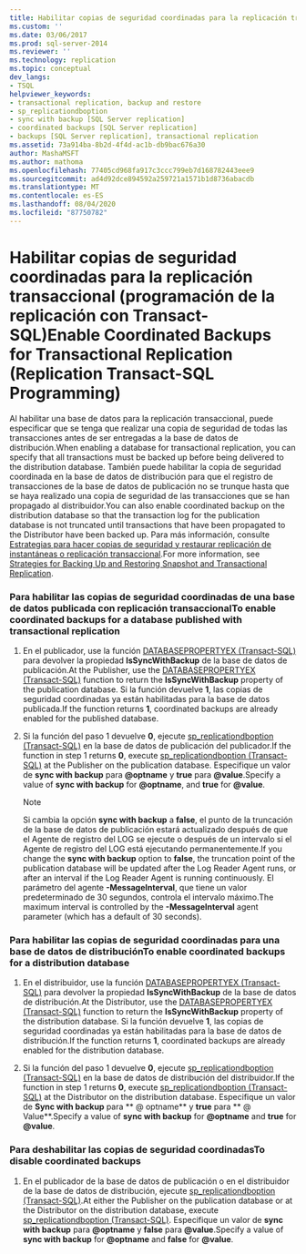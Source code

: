 ```yaml
---
title: Habilitar copias de seguridad coordinadas para la replicación transaccional (programación de la replicación con Transact-SQL) | Microsoft Docs
ms.custom: ''
ms.date: 03/06/2017
ms.prod: sql-server-2014
ms.reviewer: ''
ms.technology: replication
ms.topic: conceptual
dev_langs:
- TSQL
helpviewer_keywords:
- transactional replication, backup and restore
- sp_replicationdboption
- sync with backup [SQL Server replication]
- coordinated backups [SQL Server replication]
- backups [SQL Server replication], transactional replication
ms.assetid: 73a914ba-8b2d-4f4d-ac1b-db9bac676a30
author: MashaMSFT
ms.author: mathoma
ms.openlocfilehash: 77405cd968fa917c3ccc799eb7d168782443eee9
ms.sourcegitcommit: ad4d92dce894592a259721a1571b1d8736abacdb
ms.translationtype: MT
ms.contentlocale: es-ES
ms.lasthandoff: 08/04/2020
ms.locfileid: "87750782"
---
```

# <a name="enable-coordinated-backups-for-transactional-replication-replication-transact-sql-programming"></a><span data-ttu-id="4cc9c-102">Habilitar copias de seguridad coordinadas para la replicación transaccional (programación de la replicación con Transact-SQL)</span><span class="sxs-lookup"><span data-stu-id="4cc9c-102">Enable Coordinated Backups for Transactional Replication (Replication Transact-SQL Programming)</span></span>
  <span data-ttu-id="4cc9c-103">Al habilitar una base de datos para la replicación transaccional, puede especificar que se tenga que realizar una copia de seguridad de todas las transacciones antes de ser entregadas a la base de datos de distribución.</span><span class="sxs-lookup"><span data-stu-id="4cc9c-103">When enabling a database for transactional replication, you can specify that all transactions must be backed up before being delivered to the distribution database.</span></span> <span data-ttu-id="4cc9c-104">También puede habilitar la copia de seguridad coordinada en la base de datos de distribución para que el registro de transacciones de la base de datos de publicación no se trunque hasta que se haya realizado una copia de seguridad de las transacciones que se han propagado al distribuidor.</span><span class="sxs-lookup"><span data-stu-id="4cc9c-104">You can also enable coordinated backup on the distribution database so that the transaction log for the publication database is not truncated until transactions that have been propagated to the Distributor have been backed up.</span></span> <span data-ttu-id="4cc9c-105">Para más información, consulte [Estrategias para hacer copias de seguridad y restaurar replicación de instantáneas o replicación transaccional](strategies-for-backing-up-and-restoring-snapshot-and-transactional-replication.md).</span><span class="sxs-lookup"><span data-stu-id="4cc9c-105">For more information, see [Strategies for Backing Up and Restoring Snapshot and Transactional Replication](strategies-for-backing-up-and-restoring-snapshot-and-transactional-replication.md).</span></span>  
  
### <a name="to-enable-coordinated-backups-for-a-database-published-with-transactional-replication"></a><span data-ttu-id="4cc9c-106">Para habilitar las copias de seguridad coordinadas de una base de datos publicada con replicación transaccional</span><span class="sxs-lookup"><span data-stu-id="4cc9c-106">To enable coordinated backups for a database published with transactional replication</span></span>  
  
1.  <span data-ttu-id="4cc9c-107">En el publicador, use la función [DATABASEPROPERTYEX &#40;Transact-SQL&#41;](/sql/t-sql/functions/databasepropertyex-transact-sql) para devolver la propiedad **IsSyncWithBackup** de la base de datos de publicación.</span><span class="sxs-lookup"><span data-stu-id="4cc9c-107">At the Publisher, use the [DATABASEPROPERTYEX &#40;Transact-SQL&#41;](/sql/t-sql/functions/databasepropertyex-transact-sql) function to return the **IsSyncWithBackup** property of the publication database.</span></span> <span data-ttu-id="4cc9c-108">Si la función devuelve **1**, las copias de seguridad coordinadas ya están habilitadas para la base de datos publicada.</span><span class="sxs-lookup"><span data-stu-id="4cc9c-108">If the function returns **1**, coordinated backups are already enabled for the published database.</span></span>  
  
2.  <span data-ttu-id="4cc9c-109">Si la función del paso 1 devuelve **0**, ejecute [sp_replicationdboption &#40;Transact-SQL&#41;](/sql/relational-databases/system-stored-procedures/sp-replicationdboption-transact-sql) en la base de datos de publicación del publicador.</span><span class="sxs-lookup"><span data-stu-id="4cc9c-109">If the function in step 1 returns **0**, execute [sp_replicationdboption &#40;Transact-SQL&#41;](/sql/relational-databases/system-stored-procedures/sp-replicationdboption-transact-sql) at the Publisher on the publication database.</span></span> <span data-ttu-id="4cc9c-110">Especifique un valor de **sync with backup** para **\@optname** y **true** para **\@value**.</span><span class="sxs-lookup"><span data-stu-id="4cc9c-110">Specify a value of **sync with backup** for **\@optname**, and **true** for **\@value**.</span></span>  
  
    > [!NOTE]  
    >  <span data-ttu-id="4cc9c-111">Si cambia la opción **sync with backup** a **false**, el punto de la truncación de la base de datos de publicación estará actualizado después de que el Agente de registro del LOG se ejecute o después de un intervalo si el Agente de registro del LOG está ejecutando permanentemente.</span><span class="sxs-lookup"><span data-stu-id="4cc9c-111">If you change the **sync with backup** option to **false**, the truncation point of the publication database will be updated after the Log Reader Agent runs, or after an interval if the Log Reader Agent is running continuously.</span></span> <span data-ttu-id="4cc9c-112">El parámetro del agente **-MessageInterval**, que tiene un valor predeterminado de 30 segundos, controla el intervalo máximo.</span><span class="sxs-lookup"><span data-stu-id="4cc9c-112">The maximum interval is controlled by the **-MessageInterval** agent parameter (which has a default of 30 seconds).</span></span>  
  
### <a name="to-enable-coordinated-backups-for-a-distribution-database"></a><span data-ttu-id="4cc9c-113">Para habilitar las copias de seguridad coordinadas para una base de datos de distribución</span><span class="sxs-lookup"><span data-stu-id="4cc9c-113">To enable coordinated backups for a distribution database</span></span>  
  
1.  <span data-ttu-id="4cc9c-114">En el distribuidor, use la función [DATABASEPROPERTYEX &#40;Transact-SQL&#41;](/sql/t-sql/functions/databasepropertyex-transact-sql) para devolver la propiedad **IsSyncWithBackup** de la base de datos de distribución.</span><span class="sxs-lookup"><span data-stu-id="4cc9c-114">At the Distributor, use the [DATABASEPROPERTYEX &#40;Transact-SQL&#41;](/sql/t-sql/functions/databasepropertyex-transact-sql) function to return the **IsSyncWithBackup** property of the distribution database.</span></span> <span data-ttu-id="4cc9c-115">Si la función devuelve **1**, las copias de seguridad coordinadas ya están habilitadas para la base de datos de distribución.</span><span class="sxs-lookup"><span data-stu-id="4cc9c-115">If the function returns **1**, coordinated backups are already enabled for the distribution database.</span></span>  
  
2.  <span data-ttu-id="4cc9c-116">Si la función del paso 1 devuelve **0**, ejecute [sp_replicationdboption &#40;Transact-SQL&#41;](/sql/relational-databases/system-stored-procedures/sp-replicationdboption-transact-sql) en la base de datos de distribución del distribuidor.</span><span class="sxs-lookup"><span data-stu-id="4cc9c-116">If the function in step 1 returns **0**, execute [sp_replicationdboption &#40;Transact-SQL&#41;](/sql/relational-databases/system-stored-procedures/sp-replicationdboption-transact-sql) at the Distributor on the distribution database.</span></span> <span data-ttu-id="4cc9c-117">Especifique un valor de **Sync with backup** para \*\* \@ optname\*\* y **true** para \*\* \@ Value\*\*.</span><span class="sxs-lookup"><span data-stu-id="4cc9c-117">Specify a value of **sync with backup** for **\@optname** and **true** for **\@value**.</span></span>  
  
### <a name="to-disable-coordinated-backups"></a><span data-ttu-id="4cc9c-118">Para deshabilitar las copias de seguridad coordinadas</span><span class="sxs-lookup"><span data-stu-id="4cc9c-118">To disable coordinated backups</span></span>  
  
1.  <span data-ttu-id="4cc9c-119">En el publicador de la base de datos de publicación o en el distribuidor de la base de datos de distribución, ejecute [sp_replicationdboption &#40;Transact-SQL&#41;](/sql/relational-databases/system-stored-procedures/sp-replicationdboption-transact-sql).</span><span class="sxs-lookup"><span data-stu-id="4cc9c-119">At either the Publisher on the publication database or at the Distributor on the distribution database, execute [sp_replicationdboption &#40;Transact-SQL&#41;](/sql/relational-databases/system-stored-procedures/sp-replicationdboption-transact-sql).</span></span> <span data-ttu-id="4cc9c-120">Especifique un valor de **sync with backup** para **\@optname** y **false** para **\@value**.</span><span class="sxs-lookup"><span data-stu-id="4cc9c-120">Specify a value of **sync with backup** for **\@optname** and **false** for **\@value**.</span></span>  
  
  
